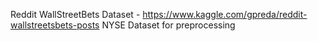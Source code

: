 Reddit WallStreetBets Dataset - https://www.kaggle.com/gpreda/reddit-wallstreetsbets-posts
NYSE Dataset for preprocessing
